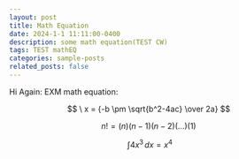 ```yaml
---
layout: post
title: Math Equation
date: 2024-1-1 11:11:00-0400
description: some math equation(TEST CW)
tags: TEST mathEQ
categories: sample-posts
related_posts: false
---
```


Hi Again:
EXM math equation:

$$
  \ x = {-b \pm \sqrt{b^2-4ac} \over 2a}
  $$



$$
   n!=(n)(n-1)(n-2)(...)(1) 
   $$




$$
  \ \int_{}^{} 4x^3\,dx=x^4
  $$


